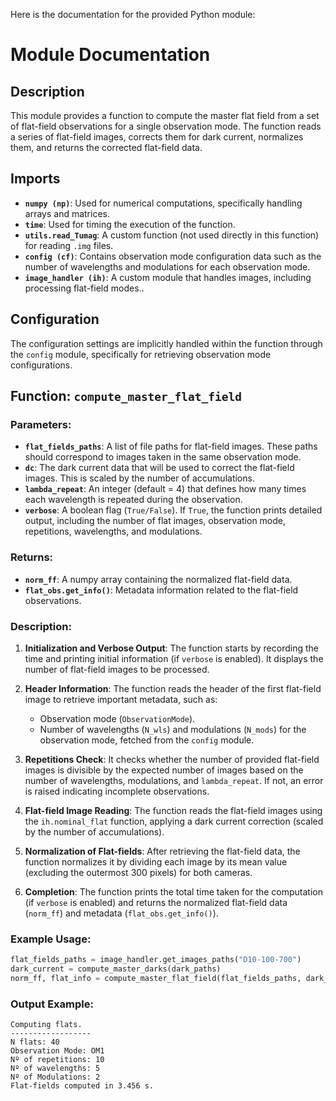 Here is the documentation for the provided Python module:

# **Module Documentation**

## **Description**
This module provides a function to compute the master flat field from a set of flat-field observations for a single observation mode. The function reads a series of flat-field images, corrects them for dark current, normalizes them, and returns the corrected flat-field data.

## **Imports**
- **`numpy (np)`**: Used for numerical computations, specifically handling arrays and matrices.
- **`time`**: Used for timing the execution of the function.
- **`utils.read_Tumag`**: A custom function (not used directly in this function) for reading `.img` files.
- **`config (cf)`**: Contains observation mode configuration data such as the number of wavelengths and modulations for each observation mode.
- **`image_handler (ih)`**: A custom module that handles images, including processing flat-field modes..

## **Configuration**
The configuration settings are implicitly handled within the function through the `config` module, specifically for retrieving observation mode configurations.

## **Function: `compute_master_flat_field`**

### **Parameters:**
- **`flat_fields_paths`**: A list of file paths for flat-field images. These paths should correspond to images taken in the same observation mode.
- **`dc`**: The dark current data that will be used to correct the flat-field images. This is scaled by the number of accumulations.
- **`lambda_repeat`**: An integer (default = 4) that defines how many times each wavelength is repeated during the observation.
- **`verbose`**: A boolean flag (`True/False`). If `True`, the function prints detailed output, including the number of flat images, observation mode, repetitions, wavelengths, and modulations.

### **Returns:**
- **`norm_ff`**: A numpy array containing the normalized flat-field data.
- **`flat_obs.get_info()`**: Metadata information related to the flat-field observations.

### **Description:**
1. **Initialization and Verbose Output**: The function starts by recording the time and printing initial information (if `verbose` is enabled). It displays the number of flat-field images to be processed.
  
2. **Header Information**: The function reads the header of the first flat-field image to retrieve important metadata, such as:
   - Observation mode (`ObservationMode`).
   - Number of wavelengths (`N_wls`) and modulations (`N_mods`) for the observation mode, fetched from the `config` module.

3. **Repetitions Check**: It checks whether the number of provided flat-field images is divisible by the expected number of images based on the number of wavelengths, modulations, and `lambda_repeat`. If not, an error is raised indicating incomplete observations.

4. **Flat-field Image Reading**: The function reads the flat-field images using the `ih.nominal_flat` function, applying a dark current correction (scaled by the number of accumulations).

5. **Normalization of Flat-fields**: After retrieving the flat-field data, the function normalizes it by dividing each image by its mean value (excluding the outermost 300 pixels) for both cameras.

6. **Completion**: The function prints the total time taken for the computation (if `verbose` is enabled) and returns the normalized flat-field data (`norm_ff`) and metadata (`flat_obs.get_info()`).

### **Example Usage:**
```python
flat_fields_paths = image_handler.get_images_paths("D10-100-700")
dark_current = compute_master_darks(dark_paths)
norm_ff, flat_info = compute_master_flat_field(flat_fields_paths, dark_current, verbose=True)
```

### **Output Example:**
```
Computing flats.
------------------
N flats: 40
Observation Mode: OM1
Nº of repetitions: 10
Nº of wavelengths: 5
Nº of Modulations: 2
Flat-fields computed in 3.456 s.
```